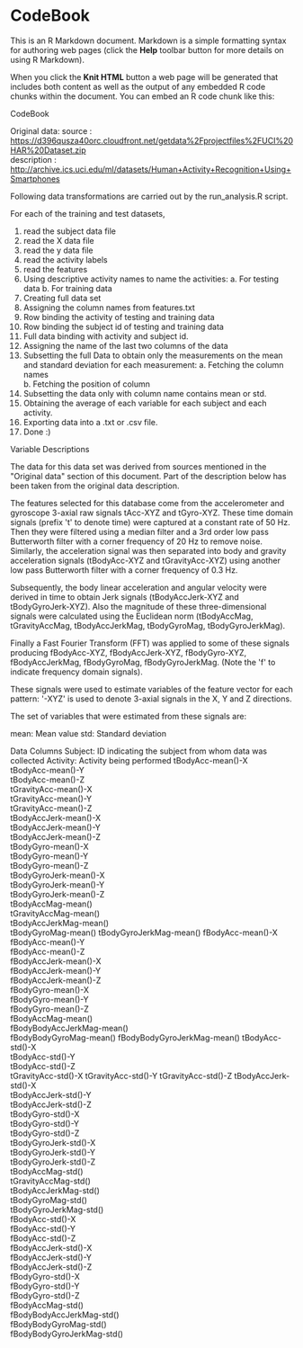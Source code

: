 CodeBook
========================================================

This is an R Markdown document. Markdown is a simple formatting syntax for authoring web pages (click the **Help** toolbar button for more details on using R Markdown).

When you click the **Knit HTML** button a web page will be generated that includes both content as well as the output of any embedded R code chunks within the document. You can embed an R code chunk like this:

CodeBook

Original data:
source : https://d396qusza40orc.cloudfront.net/getdata%2Fprojectfiles%2FUCI%20HAR%20Dataset.zip  
description : http://archive.ics.uci.edu/ml/datasets/Human+Activity+Recognition+Using+Smartphones

Following data transformations are carried out by the run_analysis.R script.

For each of the training and test datasets,
1. read the subject data file
2. read the X data file
3. read the y data file
4. read the activity labels
5. read the features
6. Using descriptive activity names to name the activities:
   a. For testing data
   b. For training data
7. Creating full data set
8. Assigning the column names from features.txt
9. Row binding the activity of testing and training data
10. Row binding the subject id of testing and training data
11. Full data binding with activity and subject id.
12. Assigning the name of the last two columns of the data
13. Subsetting the full Data to obtain only the measurements on the mean and standard deviation for each measurement:
    a. Fetching the column names   
    b. Fetching the position of column
14. Subsetting the data only with column name contains mean or std.	
15. Obtaining the average of each variable for each subject and each activity.
16. Exporting data into a .txt or .csv file.
17. Done :)

Variable Descriptions

The data for this data set was derived from sources mentioned in the "Original data" section of this document. 
Part of the description below has been taken from the original data description.

The features selected for this database come from the accelerometer and gyroscope 3-axial raw signals tAcc-XYZ and tGyro-XYZ. 
These time domain signals (prefix 't' to denote time) were captured at a constant rate of 50 Hz. 
Then they were filtered using a median filter and a 3rd order low pass Butterworth filter with a corner frequency of 20 Hz to remove noise. 
Similarly, the acceleration signal was then separated into body and gravity acceleration signals (tBodyAcc-XYZ and tGravityAcc-XYZ) using another 
low pass Butterworth filter with a corner frequency of 0.3 Hz.

Subsequently, the body linear acceleration and angular velocity were derived in time to obtain Jerk signals (tBodyAccJerk-XYZ and tBodyGyroJerk-XYZ). 
Also the magnitude of these three-dimensional signals were calculated using the Euclidean norm 
(tBodyAccMag, tGravityAccMag, tBodyAccJerkMag, tBodyGyroMag, tBodyGyroJerkMag).

Finally a Fast Fourier Transform (FFT) was applied to some of these signals producing 
fBodyAcc-XYZ, fBodyAccJerk-XYZ, fBodyGyro-XYZ, fBodyAccJerkMag, fBodyGyroMag, fBodyGyroJerkMag. (Note the 'f' to indicate frequency domain signals).

These signals were used to estimate variables of the feature vector for each pattern: '-XYZ' is used to denote 3-axial signals in the X, Y and Z directions.

The set of variables that were estimated from these signals are:

mean: Mean value
std: Standard deviation

Data Columns
Subject: ID indicating the subject from whom data was collected
Activity: Activity being performed
tBodyAcc-mean()-X	
tBodyAcc-mean()-Y	
tBodyAcc-mean()-Z	
tGravityAcc-mean()-X	
tGravityAcc-mean()-Y	
tGravityAcc-mean()-Z	
tBodyAccJerk-mean()-X	
tBodyAccJerk-mean()-Y	
tBodyAccJerk-mean()-Z	
tBodyGyro-mean()-X	
tBodyGyro-mean()-Y	
tBodyGyro-mean()-Z	
tBodyGyroJerk-mean()-X	
tBodyGyroJerk-mean()-Y	
tBodyGyroJerk-mean()-Z	
tBodyAccMag-mean()	
tGravityAccMag-mean()	
tBodyAccJerkMag-mean()	
tBodyGyroMag-mean()	
tBodyGyroJerkMag-mean()	
fBodyAcc-mean()-X	
fBodyAcc-mean()-Y	
fBodyAcc-mean()-Z	
fBodyAccJerk-mean()-X	
fBodyAccJerk-mean()-Y	
fBodyAccJerk-mean()-Z	
fBodyGyro-mean()-X	
fBodyGyro-mean()-Y	
fBodyGyro-mean()-Z	
fBodyAccMag-mean()	
fBodyBodyAccJerkMag-mean()	
fBodyBodyGyroMag-mean()	
fBodyBodyGyroJerkMag-mean()	
tBodyAcc-std()-X	
tBodyAcc-std()-Y	
tBodyAcc-std()-Z	
tGravityAcc-std()-X	
tGravityAcc-std()-Y	
tGravityAcc-std()-Z	
tBodyAccJerk-std()-X	
tBodyAccJerk-std()-Y	
tBodyAccJerk-std()-Z	
tBodyGyro-std()-X	
tBodyGyro-std()-Y	
tBodyGyro-std()-Z	
tBodyGyroJerk-std()-X	
tBodyGyroJerk-std()-Y	
tBodyGyroJerk-std()-Z	
tBodyAccMag-std()	
tGravityAccMag-std()	
tBodyAccJerkMag-std()	
tBodyGyroMag-std()	
tBodyGyroJerkMag-std()	
fBodyAcc-std()-X	
fBodyAcc-std()-Y	
fBodyAcc-std()-Z	
fBodyAccJerk-std()-X	
fBodyAccJerk-std()-Y	
fBodyAccJerk-std()-Z	
fBodyGyro-std()-X	
fBodyGyro-std()-Y	
fBodyGyro-std()-Z	
fBodyAccMag-std()	
fBodyBodyAccJerkMag-std()	
fBodyBodyGyroMag-std()	
fBodyBodyGyroJerkMag-std()

